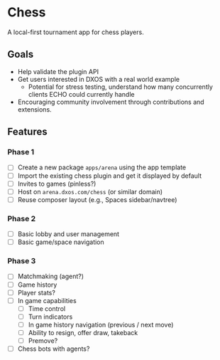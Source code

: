 # Chess

A local-first tournament app for chess players.

## Goals
- Help validate the plugin API
- Get users interested in DXOS with a real world example
  - Potential for stress testing, understand how many concurrently clients ECHO could currently handle
- Encouraging community involvement through contributions and extensions.

## Features

### Phase 1
- [ ] Create a new package `apps/arena` using the app template
- [ ] Import the existing chess plugin and get it displayed by default
- [ ] Invites to games (pinless?)
- [ ] Host on `arena.dxos.com/chess` (or similar domain)
- [ ] Reuse composer layout (e.g., Spaces sidebar/navtree)

### Phase 2

- [ ] Basic lobby and user management
- [ ] Basic game/space navigation

### Phase 3

- [ ] Matchmaking (agent?)
- [ ] Game history
- [ ] Player stats?
- [ ] In game capabilities
  - [ ] Time control
  - [ ] Turn indicators
  - [ ] In game history navigation (previous / next move)
  - [ ] Ability to resign, offer draw, takeback
  - [ ] Premove?
- [ ] Chess bots with agents?